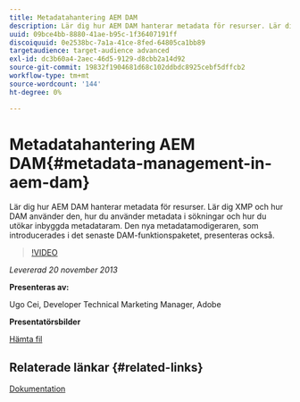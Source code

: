 ```yaml
---
title: Metadatahantering AEM DAM
description: Lär dig hur AEM DAM hanterar metadata för resurser. Lär dig XMP och hur DAM använder den, hur du använder metadata i sökningar och hur du utökar inbyggda metadataram. Den nya metadatamodigeraren, som introducerades i det senaste DAM-funktionspaketet, presenteras också.
uuid: 09bce4bb-8880-41ae-b95c-1f36407191ff
discoiquuid: 0e2538bc-7a1a-41ce-8fed-64805ca1bb89
targetaudience: target-audience advanced
exl-id: dc3b60a4-2aec-46d5-9129-d8cbb2a14d92
source-git-commit: 19832f1904681d68c102ddbdc8925cebf5dffcb2
workflow-type: tm+mt
source-wordcount: '144'
ht-degree: 0%

---
```


# Metadatahantering AEM DAM{#metadata-management-in-aem-dam}

Lär dig hur AEM DAM hanterar metadata för resurser. Lär dig XMP och hur DAM använder den, hur du använder metadata i sökningar och hur du utökar inbyggda metadataram. Den nya metadatamodigeraren, som introducerades i det senaste DAM-funktionspaketet, presenteras också.

>[!VIDEO](https://video.tv.adobe.com/v/19524/?quality=9)

*Levererad 20 november 2013*

**Presenteras av:**

Ugo Cei, Developer Technical Marketing Manager, Adobe

**Presentatörsbilder**

[Hämta fil](assets/metadata-management-in-aem-dam.pdf)

## Relaterade länkar {#related-links}

[Dokumentation](https://docs.adobe.com/content/docs/en/cq/5-6-1/dam/metadata_for_digitalassetmanagement.html)


